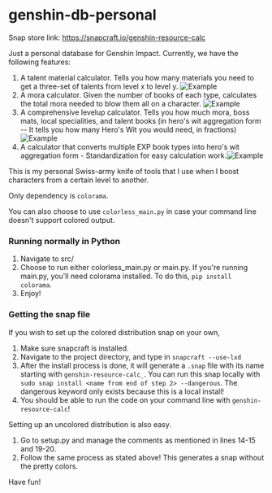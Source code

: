 # genshin-db-personal

Snap store link: https://snapcraft.io/genshin-resource-calc

Just a personal database for Genshin Impact.
Currently, we have the following features:

1. A talent material calculator. Tells you how many materials you need to get a three-set of talents from level x to level y. ![Example](https://media.discordapp.net/attachments/780657122589278239/859620593095933952/exper1.png)
2. A mora calculator. Given the number of books of each type, calculates the total mora needed to blow them all on a character. ![Example](https://media.discordapp.net/attachments/780657122589278239/859620596639072256/exper2.png)
3. A comprehensive levelup calculator. Tells you how much mora, boss mats, local specialities, and talent books (in hero's wit aggregation form -- It tells you how many Hero's Wit you would need, in fractions) ![Example](https://cdn.discordapp.com/attachments/780657122589278239/859620597931311134/exper3.png)
4. A calculator that converts multiple EXP book types into hero's wit aggregation form - Standardization for easy calculation work.![Example](https://cdn.discordapp.com/attachments/780657122589278239/859620598124511253/exper4.png)

This is my personal Swiss-army knife of tools that I use when I boost characters from a certain level to another.

Only dependency is `colorama`.

You can also choose to use `colorless_main.py` in case your command line doesn't support colored output.

### Running normally in Python
1. Navigate to src/
2. Choose to run either colorless_main.py or main.py. If you're running main.py, you'll need colorama installed. To do this, `pip install colorama`.
3. Enjoy!

### Getting the snap file

If you wish to set up the colored distribution snap on your own,

1. Make sure snapcraft is installed.
2. Navigate to the project directory, and type in `snapcraft --use-lxd`
3. After the install process is done, it will generate a `.snap` file with its name starting with `genshin-resource-calc_`. You can run this snap locally with `sudo snap install <name from end of step 2> --dangerous`. The dangerous keyword only exists because this is a local install!
4. You should be able to run the code on your command line with `genshin-resource-calc`!

Setting up an uncolored distribution is also easy.

1. Go to setup.py and manage the comments as mentioned in lines 14-15 and 19-20.
2. Follow the same process as stated above! This generates a snap without the pretty colors.

 Have fun!
